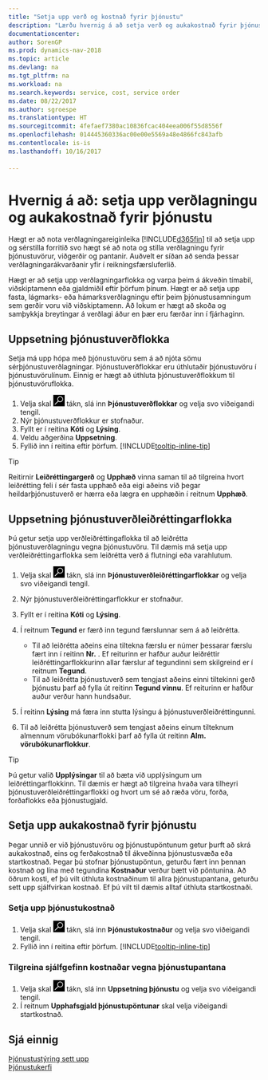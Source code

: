 ```yaml
---
title: "Setja upp verð og kostnað fyrir þjónustu"
description: "Lærðu hvernig á að setja verð og aukakostnað fyrir þjónustu."
documentationcenter: 
author: SorenGP
ms.prod: dynamics-nav-2018
ms.topic: article
ms.devlang: na
ms.tgt_pltfrm: na
ms.workload: na
ms.search.keywords: service, cost, service order
ms.date: 08/22/2017
ms.author: sgroespe
ms.translationtype: HT
ms.sourcegitcommit: 4fefaef7380ac10836fcac404eea006f55d8556f
ms.openlocfilehash: 014445360336ac00e00e5569a48e4866fc843afb
ms.contentlocale: is-is
ms.lasthandoff: 10/16/2017

---
```


# <a name="how-to-set-up-pricing-and-additional-costs-for-services"></a>Hvernig á að: setja upp verðlagningu og aukakostnað fyrir þjónustu
Hægt er að nota verðlagningareiginleika [!INCLUDE[d365fin](includes/d365fin_md.md)] til að setja upp og sérstilla forritið svo hægt sé að nota og stilla verðlagningu fyrir þjónustuvörur, viðgerðir og pantanir. Auðvelt er síðan að senda þessar verðlagningarákvarðanir yfir í reikningsfærsluferlið.  
  
Hægt er að setja upp verðlagningarflokka og varpa þeim á ákveðin tímabil, viðskiptamenn eða gjaldmiðil eftir þörfum þínum. Hægt er að setja upp fasta, lágmarks- eða hámarksverðlagningu eftir þeim þjónustusamningum sem gerðir voru við viðskiptamenn. Að lokum er hægt að skoða og samþykkja breytingar á verðlagi áður en þær eru færðar inn í fjárhaginn.  

## <a name="to-set-up-a-service-price-group"></a>Uppsetning þjónustuverðflokka
Setja má upp hópa með þjónustuvöru sem á að njóta sömu sérþjónustuverðlagningar. Þjónustuverðflokkar eru úthlutaðir þjónustuvöru í þjónustuvörulínum. Einnig er hægt að úthluta þjónustuverðflokkum til þjónustuvöruflokka.  

1. Velja skal ![Leit að síðu eða skýrslu](media/ui-search/search_small.png "Leit að síðu eða skýrslu táknið") tákn, slá inn **Þjónustuverðflokkar** og velja svo viðeigandi tengil.  
2. Nýr þjónustuverðflokkur er stofnaður.  
3. Fyllt er í reitina **Kóti** og **Lýsing**.  
4. Veldu aðgerðina **Uppsetning**.  
2. Fyllið inn í reitina eftir þörfum. [!INCLUDE[tooltip-inline-tip](includes/tooltip-inline-tip_md.md)]  

 > [!Tip]
 > Reitirnir **Leiðréttingargerð** og **Upphæð** vinna saman til að tilgreina hvort leiðrétting feli í sér fasta upphæð eða eigi aðeins við þegar heildarþjónustuverð er hærra eða lægra en upphæðin í reitnum **Upphæð**.  

## <a name="to-set-up-a-service-price-adjustment-group"></a>Uppsetning þjónustuverðleiðréttingarflokka  
Þú getur setja upp verðleiðréttingaflokka til að leiðrétta þjónustuverðlagningu vegna þjónustuvöru. Til dæmis má setja upp verðleiðréttingarflokka sem leiðrétta verð á flutningi eða varahlutum.  
  
1. Velja skal ![Leit að síðu eða skýrslu](media/ui-search/search_small.png "Leit að síðu eða skýrslu táknið") tákn, slá inn **Þjónustuverðleiðréttingarflokkar** og velja svo viðeigandi tengil.  
2. Nýr þjónustuverðleiðréttingarflokkur er stofnaður.  
3. Fyllt er í reitina **Kóti** og **Lýsing**.  
4. Í reitnum **Tegund** er færð inn tegund færslunnar sem á að leiðrétta.  
  
    * Til að leiðrétta aðeins eina tiltekna færslu er númer þessarar færslu fært inn í reitinn **Nr.** . Ef reiturinn er hafður auður leiðréttir leiðréttingarflokkurinn allar færslur af tegundinni sem skilgreind er í reitnum **Tegund**.  
    * Til að leiðrétta þjónustuverð sem tengjast aðeins einni tiltekinni gerð þjónustu þarf að fylla út reitinn **Tegund vinnu**. Ef reiturinn er hafður auður verður hann hundsaður.  
  
5. Í reitinn **Lýsing** má færa inn stutta lýsingu á þjónustuverðleiðréttingunni.  
6. Til að leiðrétta þjónustuverð sem tengjast aðeins einum tilteknum almennum vörubókunarflokki þarf að fylla út reitinn **Alm. vörubókunarflokkur**.

> [!Tip]
> Þú getur valið **Upplýsingar** til að bæta við upplýsingum um leiðréttingarflokkinn. Til dæmis er hægt að tilgreina hvaða vara tilheyri þjónustuverðleiðréttingarflokki og hvort um sé að ræða vöru, forða, forðaflokks eða þjónustugjald.  

## <a name="to-set-up-additional-costs-for-services"></a>Setja upp  aukakostnað fyrir þjónustu
Þegar unnið er við þjónustuvöru og þjónustupöntunum getur þurft að skrá aukakostnað, eins og ferðakostnað til ákveðinna þjónustusvæða eða startkostnað. Þegar þú stofnar þjónustupöntun, geturðu fært inn þennan kostnað og lína með tegundina **Kostnaður** verður bætt við pöntunina. Að öðrum kosti, ef þú vilt úthluta kostnaðinum til allra þjónustupantana, geturðu sett upp sjálfvirkan kostnað. Ef þú vilt til dæmis alltaf úthluta startkostnaði.
  
### <a name="to-set-up-service-costs"></a>Setja upp þjónustukostnað
1. Velja skal ![Leit að síðu eða skýrslu](media/ui-search/search_small.png "Leit að síðu eða skýrslu táknið") tákn, slá inn **Þjónustukostnaður** og velja svo viðeigandi tengil. 
2. Fyllið inn í reitina eftir þörfum. [!INCLUDE[tooltip-inline-tip](includes/tooltip-inline-tip_md.md)]  

### <a name="to-specify-a-default-cost-for-service-orders"></a>Tilgreina sjálfgefinn kostnaðar vegna þjónustupantana
1. Velja skal ![Leit að síðu eða skýrslu](media/ui-search/search_small.png "Leit að síðu eða skýrslu táknið") tákn, slá inn **Uppsetning þjónustu** og velja svo viðeigandi tengil. 
2. Í reitnum **Upphafsgjald þjónustupöntunar** skal velja viðeigandi startkostnað.

## <a name="see-also"></a>Sjá einnig
[Þjónustustýring sett upp](service-setup-service.md)  
[Þjónustukerfi](service-service.md)  

